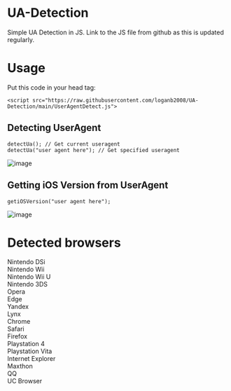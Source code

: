 # UA-Detection
Simple UA Detection in JS. Link to the JS file from github as this is updated regularly.
# Usage
Put this code in your head tag: 
```JS
<script src="https://raw.githubusercontent.com/loganb2008/UA-Detection/main/UserAgentDetect.js">
```
## Detecting UserAgent
```JS
detectUa(); // Get current useragent
detectUa("user agent here"); // Get specified useragent
```
![image](https://user-images.githubusercontent.com/91550229/153238950-2d6f3cab-1669-429d-ad16-ce91df95c042.png)
## Getting iOS Version from UserAgent
```JS
getiOSVersion("user agent here");
```
![image](https://user-images.githubusercontent.com/91550229/153253925-1c1d98cd-8bd6-4bde-9f95-f1f2abfda5b8.png)
# Detected browsers
Nintendo DSi<br>
Nintendo Wii<br>
Nintendo Wii U<br>
Nintendo 3DS<br>
Opera<br>
Edge<br>
Yandex<br>
Lynx<br>
Chrome<br>
Safari<br>
Firefox<br>
Playstation 4<br>
Playstation Vita<br>
Internet Explorer<br>
Maxthon<br>
QQ<br>
UC Browser<br>
